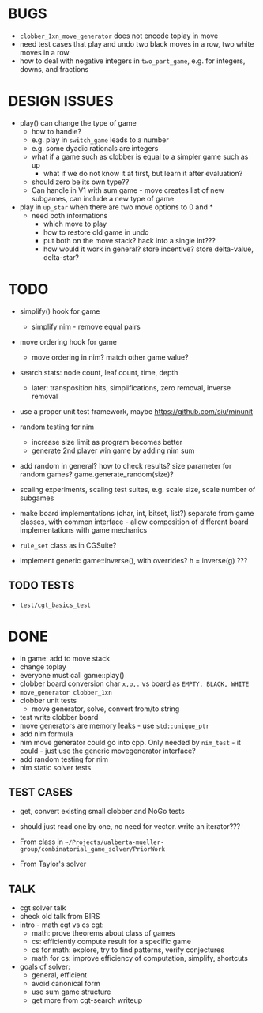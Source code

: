 # BUGS
- `clobber_1xn_move_generator` does not encode toplay in move
- need test cases that play and undo two black moves in a row, two white moves in a row
- how to deal with negative integers in `two_part_game`, e.g. for integers, downs, and fractions

# DESIGN ISSUES
- play() can change the type of game
    - how to handle?
    - e.g. play in `switch_game` leads to a number
    - e.g. some dyadic rationals are integers
    - what if a game such as clobber is equal to a simpler game such as up
        - what if we do not know it at first, but learn it after evaluation?
    - should zero be its own type??
    - Can handle in V1 with sum game - move creates list of new subgames,
        can include a new type of game
- play in `up_star` when there are two move options to 0 and *
    - need both informations
        - which move to play
        - how to restore old game in undo
        - put both on the move stack? hack into a single int???
        - how would it work in general? store incentive?
            store delta-value, delta-star?
# TODO
- simplify() hook for game
    - simplify nim - remove equal pairs
- move ordering hook for game
    - move ordering in nim? match other game value?
- search stats: node count, leaf count, time, depth
    - later: transposition hits, simplifications, zero removal, inverse removal
- use a proper unit test framework, maybe https://github.com/siu/minunit

- random testing for nim 
    - increase size limit as program becomes better
    - generate 2nd player win game by adding nim sum
- add random in general? how to check results? size parameter for random games?
game.generate_random(size)?

- scaling experiments, scaling test suites, e.g. scale size, scale number of subgames
- make board implementations (char, int, bitset, list?) separate from game classes, with common interface - allow composition of different board implementations with game mechanics
- `rule_set` class as in CGSuite?
- implement generic game::inverse(), with overrides?
    h = inverse(g) ???

## TODO TESTS
- `test/cgt_basics_test`
# DONE
- in game:
add to move stack
- change toplay
- everyone must call game::play()
- clobber board conversion char `x,o,.` vs board as `EMPTY, BLACK, WHITE`
- `move_generator clobber_1xn`
- clobber unit tests
    - move generator, solve, convert from/to string
- test write clobber board
- move generators are memory leaks - use `std::unique_ptr`
- add nim formula
- nim move generator could go into cpp. Only needed by `nim_test` - it could - just use the generic movegenerator interface?
- add random testing for nim
- nim static solver tests


## TEST CASES
- get, convert existing small clobber and NoGo tests
- should just read one by one, no need for vector. write an iterator???

- From class in `~/Projects/ualberta-mueller-group/combinatorial_game_solver/PriorWork`

- From Taylor's solver 

## TALK
- cgt solver talk
- check old talk from BIRS
- intro - math cgt vs cs cgt:
    - math: prove theorems about class of games
    - cs: efficiently compute result for a specific game
    - cs for math: explore, try to find patterns, verify conjectures
    - math for cs: improve efficiency of computation, simplify, shortcuts
- goals of solver:
    - general, efficient
    - avoid canonical form
    - use sum game structure
    - get more from cgt-search writeup

